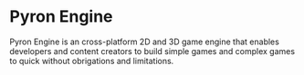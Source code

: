 # Pyron Engine
Pyron Engine is an cross-platform 2D and 3D game engine that enables developers and content creators to build simple games and complex games to quick without obrigations and limitations. 


